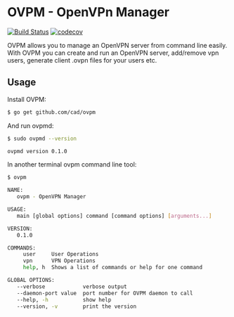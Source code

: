 # OVPM - OpenVPn Manager

[![Build Status](https://travis-ci.org/cad/ovpm.svg?branch=master)](https://travis-ci.org/cad/ovpm)
[![codecov](https://codecov.io/gh/cad/ovpm/branch/master/graph/badge.svg)](https://codecov.io/gh/cad/ovpm)

OVPM allows you to manage an OpenVPN server from command line easily. With OVPM you can create and run an OpenVPN server, add/remove vpn users, generate client .ovpn files for your users etc. 

## Usage

Install OVPM:

```bash
$ go get github.com/cad/ovpm
```

And run ovpmd:

```bash
$ sudo ovpmd --version

ovpmd version 0.1.0
```

In another terminal ovpm command line tool:

```bash
$ ovpm 

NAME:
   ovpm - OpenVPN Manager

USAGE:
   main [global options] command [command options] [arguments...]

VERSION:
   0.1.0

COMMANDS:
     user     User Operations
     vpn      VPN Operations
     help, h  Shows a list of commands or help for one command

GLOBAL OPTIONS:
   --verbose            verbose output
   --daemon-port value  port number for OVPM daemon to call
   --help, -h           show help
   --version, -v        print the version

```
